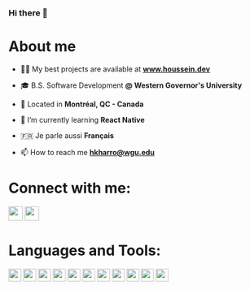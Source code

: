 ### Hi there 👋

# About me

- 👨‍💻 My best projects are available at **www.houssein.dev**

- 🎓 B.S. Software Development **@ Western Governor's University**

- 📍 Located in **Montréal, QC - Canada**

- 🌱 I’m currently learning **React Native**

- 🇫🇷 Je parle aussi **Français**

- 📫 How to reach me **hkharro@wgu.edu**


# Connect with me: 
<p align="left">
  <a href="mailto:hkharro@wgu.edu" target="_blank"><img height="28" src = "https://img.shields.io/badge/Gmail%20-%20%23EA4335?logo=gmail&logoColor=white"></a>
  <a href="https://www.linkedin.com/in/houssein-kharroubi/" target="_blank"> <img height="28" src = "https://img.shields.io/badge/LinkedIn%20-%20%230A66C2?logo=linkedin&logoColor=white"></a>
</p>

# Languages and Tools:

<p>
<a href="#"><img src="https://img.shields.io/badge/Java%20-%20%23F80000?logo=oracle&logoColor=white" height="25"></a>
<a href="#"><img src="https://img.shields.io/badge/spring%20-%20%236DB33F?logo=spring&logoColor=white" height="25"></a>
<a href="#"><img src="https://img.shields.io/badge/Javascript%20-%20%23F7DF1E?logo=javascript&logoColor=white" height="25"></a>
<a href="#"><img src="https://img.shields.io/badge/React%20-%20%2361DAFB?logo=react&logoColor=white" height="25"></a>
<!-- <a href="#"><img src="https://img.shields.io/badge/Next.js%20-%20%23000000?logo=nextdotjs&logoColor=white" height="25"></a>
<a href="#"><img src="https://img.shields.io/badge/Android%20-%20%233DDC84?logo=android&logoColor=white" height="25"></a> -->
<a href="#"><img src="https://img.shields.io/badge/iOS%20-%20%23000000?logo=apple&logoColor=white" height="25"></a>
<a href="#"><img src="https://img.shields.io/badge/Tailwind%20-%20%2306B6D4?logo=tailwindcss&logoColor=white" height="25"></a>
<!-- <a href="#"><img src="https://img.shields.io/badge/Sass%20-%20%23CC6699?logo=sass&logoColor=white" height="25"></a>
<a href="#"><img src="https://img.shields.io/badge/Bootstrap%20-%20%237952B3?logo=bootstrap&logoColor=white" height="25"></a> -->
<a href="#"><img src="https://img.shields.io/badge/MySQL%20-%234479A1?logo=mysql&logoColor=white" height="25"></a>
<a href="#"><img src="https://img.shields.io/badge/Postgres%20-%234169E1?logo=postgresql&logoColor=white" height="25"></a>
<!-- <a href="#"><img src="https://img.shields.io/badge/MongoDB%20-%20%2347A248?logo=mongodb&logoColor=white" height="25"></a>
<a href="#"><img src="https://img.shields.io/badge/Redis%20-%23DC382D?logo=redis&logoColor=white" height="25"></a> -->
<a href="#"><img src="https://img.shields.io/badge/Git%20-%23F05032?logo=git&logoColor=white" height="25"></a>
<a href="#"><img src="https://img.shields.io/badge/AWS%20-%20%23232F3E?logo=amazon%20aws&logoColor=white" height="25"></a>
<a href="#"><img src="https://img.shields.io/badge/Docker%20-%20%232496ED?logo=docker&logoColor=white" height="25"></a>
<!-- <a href="#"><img src="https://img.shields.io/badge/Kubernetes%20-%20%23326CE5?logo=kubernetes&logoColor=white" height="25"></a>
<!-- <a href="#"><img src="https://img.shields.io/badge/Jenkins%20-%20%23D24939?logo=jenkins&logoColor=white" height="25"></a> -->

</p>
